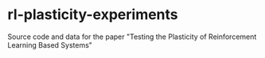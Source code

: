 # rl-plasticity-experiments
Source code and data for the paper "Testing the Plasticity of Reinforcement Learning Based Systems"
